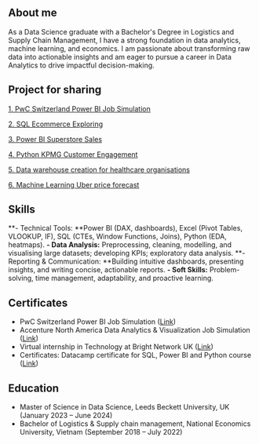 ## About me 
As a Data Science graduate with a Bachelor's Degree in Logistics and Supply Chain Management, I have a strong foundation in data analytics, machine learning, and economics. I am passionate about transforming raw data into actionable insights and am eager to pursue a career in Data Analytics to drive impactful decision-making. 
## Project for sharing
[1. PwC Switzerland Power BI Job Simulation](https://github.com/mistletoegoegoe/PwC-Switzerland-Power-BI-Job-Simulation/blob/main/README.md)

[2. SQL Ecommerce Exploring](https://github.com/mistletoegoegoe/SQL_Ecommerce_Exploring)

[3. Power BI Superstore Sales](https://github.com/mistletoegoegoe/Power_BI_Superstore_Sales)

[4. Python KPMG Customer Engagement](https://github.com/mistletoegoegoe/Python_KPMG_Data_Analysis)

[5. Data warehouse creation for healthcare organisations](https://github.com/mistletoegoegoe/Data_warehouse_creation_for_healthcare_organisations/blob/main/README.md#2-staging-area-and-data-warehouse-population)

[6. Machine Learning Uber price forecast](https://github.com/mistletoegoegoe/Uber-price-forecasting-by-ML)

## Skills 
**- Technical Tools: **Power BI (DAX, dashboards), Excel (Pivot Tables, VLOOKUP, IF), SQL (CTEs, Window Functions, Joins), Python (EDA, heatmaps).
**- Data Analysis:** Preprocessing, cleaning, modelling, and visualising large datasets; developing KPIs; exploratory data analysis.
**- Reporting & Communication: **Building intuitive dashboards, presenting insights, and writing concise, actionable reports.
**- Soft Skills:** Problem-solving, time management, adaptability, and proactive learning.

## Certificates 
- PwC Switzerland Power BI Job Simulation ([Link](https://drive.google.com/file/d/16ta6FdKaqJX-8aszhS22Es4eS77nVjXO/view?usp=sharing))
- Accenture North America Data Analytics & Visualization Job Simulation ([Link](https://drive.google.com/file/d/13Uz6bh5DimzNnm4hTi4sHkD3eP5YELUh/view?usp=sharing))
- Virtual internship in Technology at Bright Network UK ([Link](https://drive.google.com/file/d/1_G6XG_YtCex3magPjCWPD-fQ_jdos_Tb/view?usp=sharing))
- Certificates: Datacamp certificate for SQL, Power BI and Python course ([Link](https://drive.google.com/drive/folders/1KTBXHnt9itCCcPOzNe4TRG_nbKuTsCWP))

## Education 
- Master of Science in Data Science, Leeds Beckett University, UK (January 2023 – June 2024)
- Bachelor of Logistics & Supply chain management, National Economics University, Vietnam (September 2018 – July 2022)

<!--
**mistletoegoegoe/mistletoegoegoe** is a ✨ _special_ ✨ repository because its `README.md` (this file) appears on your GitHub profile.

Here are some ideas to get you started:

- 🔭 I’m currently working on ...
- 🌱 I’m currently learning ...
- 👯 I’m looking to collaborate on ...
- 🤔 I’m looking for help with ...
- 💬 Ask me about ...
- 📫 How to reach me: ...
- 😄 Pronouns: ...
- ⚡ Fun fact: ...
-->
